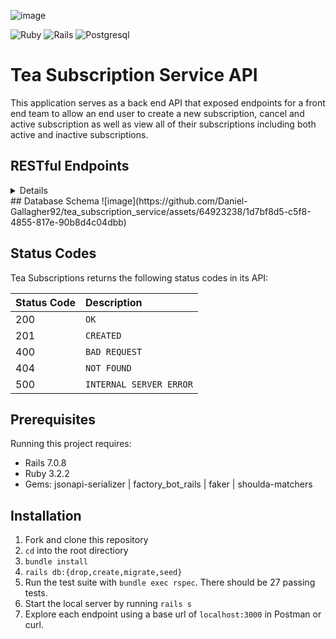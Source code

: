 ![image](https://github.com/Daniel-Gallagher92/tea_subscription_service/assets/64923238/c767d806-470f-42be-aec2-f1553dd2a7f2)

![Ruby](https://img.shields.io/badge/ruby-%23CC342D.svg?style=for-the-badge&logo=ruby&logoColor=white)
![Rails](https://img.shields.io/badge/rails-%23CC0000.svg?style=for-the-badge&logo=ruby-on-rails&logoColor=white)
![Postgresql](https://img.shields.io/badge/PostgreSQL-316192?style=for-the-badge&logo=postgresql&logoColor=white)

# Tea Subscription Service API
This application serves as a back end API that exposed endpoints for a front end team to allow an end user to create a new subscription, cancel and active subscription as well as view all of their subscriptions including both active and inactive subscriptions. 

## RESTful Endpoints

<details close>


### Get a Customer's Subscriptions

```http
GET /api/v1/customers/:customer_id/subscriptions
```

<details close>
<summary>  Details </summary>
<br>
    
Parameters: <br>
```
No Parameters
```

| Code | Description |
| :--- | :--- |
| 200 | `OK` |

Example Value:

```json
{
    "data": [
        {
            "id": "1",
            "type": "subscription",
            "attributes": {
                "title": "Green Tea Subscription",
                "price": 15.00,
                "status": "cancelled",
                "frequency": "biweekly",
                "customer_id": 1,
                "tea_id": 1
            }
        },
        {
            "id": "2",
            "type": "subscription",
            "attributes": {
                "title": "Black Tea Subscription",
                "price": 20.00,
                "status": "active",
                "frequency": "weekly",
                "customer_id": 1,
                "tea_id": 2
            }
        },
        {
            "id": "3",
            "type": "subscription",
            "attributes": {
                "title": "White Tea Subscription",
                "price": 30.00,
                "status": "cancelled",
                "frequency": "monthly",
                "customer_id": 1,
                "tea_id": 3
            }
        }
    ]
}
```

</details>

---

### Create a Subscription

```http
POST /api/v1/customers/:customer_id/teas/:tea_id/subscriptions"
```

<details close>
<summary>  Details </summary>
<br>
    
Parameters: <br>
```
CONTENT_TYPE=application/json
```

| Code | Description |
| :--- | :--- |
| 201 | CREATED |

Example Value:

```json
{
    "data": {
        "id": "1",
        "type": "subscription",
        "attributes": {
            "title": "White Tea Subscription",
            "price": 30.00,
            "status": "active",
            "frequency": "Monthly",
            "customer_id": 1,
            "tea_id": 3
        }
    }
}
```
</details>

---

### Update a Subscription

```http
PATCH /api/v1/customers/:customer_id/teas/:tea_id/subscriptions/:subscription_id
```

<details close>
<summary>  Details </summary>
<br>
    
Parameters: <br>
```
CONTENT_TYPE=application/json
```

Example Payload: <br>
```
{
  "subscription": {
    "status": "cancelled"
  }
}
```
| Code | Description |
| :--- | :--- |
| 200 | OK |

Example Value:

```json
{
    "data": {
        "id": "1",
        "type": "subscription",
        "attributes": {
            "title": "White Tea Subscription",
            "price": 30.00,
            "status": "cancelled",
            "frequency": "Monthly",
            "customer_id": 1,
            "tea_id": 3
        }
    }
}
```
</details>
</details>
## Database Schema  
![image](https://github.com/Daniel-Gallagher92/tea_subscription_service/assets/64923238/1d7bf8d5-c5f8-4855-817e-90b8d4c04dbb)

## Status Codes

Tea Subscriptions returns the following status codes in its API:

| Status Code | Description |
| :--- | :--- |
| 200 | `OK` |
| 201 | `CREATED` |
| 400 | `BAD REQUEST` |
| 404 | `NOT FOUND` |
| 500 | `INTERNAL SERVER ERROR` |

## Prerequisites
Running this project requires:
- Rails 7.0.8
- Ruby 3.2.2
- Gems: jsonapi-serializer | factory_bot_rails | faker | shoulda-matchers

## Installation

1. Fork and clone this repository
2. `cd` into the root directiory
3. `bundle install`
4. `rails db:{drop,create,migrate,seed}`
5. Run the test suite with `bundle exec rspec`. There should be 27 passing tests.
6. Start the local server by running `rails s`
7. Explore each endpoint using a base url of `localhost:3000` in Postman or curl.

